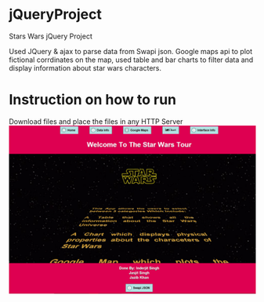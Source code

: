 # jQueryProject
Stars Wars jQuery Project 

Used JQuery & ajax to parse data from Swapi json. Google maps api to plot fictional corrdinates on the map, used table and bar charts to filter data and display information about star wars characters.

# Instruction on how to run
Download files and place the files in any HTTP Server 
![Alt text](finalProject/images/showcase.PNG)
